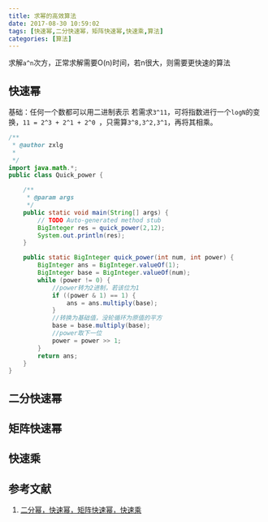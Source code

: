 ```yaml
---
title: 求幂的高效算法
date: 2017-08-30 10:59:02
tags: [快速幂,二分快速幂，矩阵快速幂,快速乘,算法]
categories: [算法]
---
```


求解`a^n`次方，正常求解需要O(n)时间，若n很大，则需要更快速的算法

## 快速幂
基础：任何一个数都可以用二进制表示
若需求`3^11`，可将指数进行一个`logN`的变换，`11 = 2^3 + 2^1 + 2^0 `，只需算`3^8,3^2,3^1`，再将其相乘。

<!-- more -->
```java
/**
 * @author zxlg
 *
 */
import java.math.*;
public class Quick_power {

	/**
	 * @param args
	 */
	public static void main(String[] args) {
		// TODO Auto-generated method stub
		BigInteger res = quick_power(2,12);
		System.out.println(res);
	}

	public static BigInteger quick_power(int num, int power) {
		BigInteger ans = BigInteger.valueOf(1);
		BigInteger base = BigInteger.valueOf(num);
		while (power != 0) {
			//power转为2进制，若该位为1
			if ((power & 1) == 1) {
				ans = ans.multiply(base);
			}
			//转换为基础值，没轮循环为原值的平方
			base = base.multiply(base);
			//power取下一位
			power = power >> 1;
		}
		return ans;
	}
}
```

## 二分快速幂

## 矩阵快速幂

## 快速乘


## 参考文献
1. [二分幂，快速幂，矩阵快速幂，快速乘](http://blog.csdn.net/mosbest/article/details/69264953)
